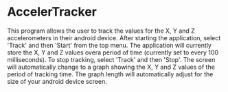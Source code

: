 AccelerTracker
==============
This program allows the user to track the values for the X, Y and Z accelerometers in their android device.  After starting the application, select 'Track' and then 'Start' from the top menu. The application will currently store the X, Y and Z values overa period of time (currently set to every 100 milliseconds).  To stop tracking, select 'Track' and then 'Stop'.  The screen will automatically change to a graph showing the X, Y and Z values of the period of tracking time. The graph length will automatically adjust for the size of your android device screen.
